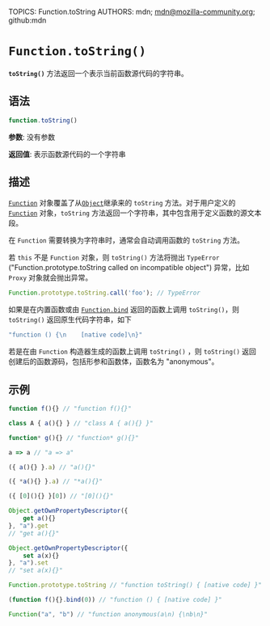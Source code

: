 TOPICS: Function.toString
AUTHORS: mdn; mdn@mozilla-community.org; github:mdn

# `Function.toString()`

**`toString()`** 方法返回一个表示当前函数源代码的字符串。

## 语法

```javascript
function.toString()
```

**参数**: 没有参数

**返回值**: 表示函数源代码的一个字符串

## 描述

[`Function`](/zh-hans/webfrontend/Function) 对象覆盖了从[`Object`](/zh-hans/webfrontend/Object)继承来的
`toString` 方法。对于用户定义的 [`Function`](/zh-hans/webfrontend/Function) 对象，`toString` 方法返回一个字符串，其中包含用于定义函数的源文本段。

在 `Function` 需要转换为字符串时，通常会自动调用函数的 `toString` 方法。

若 `this` 不是 `Function` 对象，则 `toString()` 方法将抛出 `TypeError`  
("Function.prototype.toString called on incompatible object") 异常，比如 `Proxy` 对象就会抛出异常。

```javascript
Function.prototype.toString.call('foo'); // TypeError
```

如果是在内置函数或由 [`Function.bind`](/zh-hans/webfrontend/Function.bind) 返回的函数上调用 `toString()`，则
`toString()` 返回原生代码字符串，如下

```javascript
"function () {\n    [native code]\n}"
```

若是在由 `Function` 构造器生成的函数上调用 `toString()` ，则 `toString()` 返回创建后的函数源码，包括形参和函数体，函数名为 "anonymous"。

## 示例

```javascript
function f(){} // "function f(){}"
```

```javascript
class A { a(){} } // "class A { a(){} }"
```

```javascript
function* g(){} // "function* g(){}"
```

```javascript
a => a // "a => a"
```

```javascript
({ a(){} }.a) // "a(){}"
```

```javascript
({ *a(){} }.a) // "*a(){}"
```

```javascript
({ [0](){} }[0]) // "[0](){}"
```

```javascript
Object.getOwnPropertyDescriptor({
    get a(){}
}, "a").get
// "get a(){}"
```

```javascript
Object.getOwnPropertyDescriptor({
    set a(x){}
}, "a").set
// "set a(x){}"
```

```javascript
Function.prototype.toString // "function toString() { [native code] }"
```

```javascript
(function f(){}.bind(0)) // "function () { [native code] }"
```

```javascript
Function("a", "b") // "function anonymous(a\n) {\nb\n}"
```
